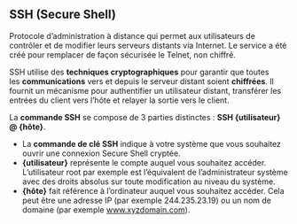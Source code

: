 ## SSH (Secure Shell)

Protocole d’administration à distance qui permet aux utilisateurs de contrôler et de modifier leurs serveurs distants via Internet. Le service a été créé pour remplacer de façon sécurisée le Telnet, non chiffré.

SSH utilise des **techniques cryptographiques** pour garantir que toutes les **communications** vers et depuis le serveur distant soient **chiffrées**. Il fournit un mécanisme pour authentifier un utilisateur distant, transférer les entrées du client vers l’hôte et relayer la sortie vers le client.

La **commande SSH** se compose de 3 parties distinctes : **SSH {utilisateur} @ {hôte}**.

- La **commande de clé SSH** indique à votre système que vous souhaitez ouvrir une connexion Secure Shell cryptée.
- **{utilisateur}** représente le compte auquel vous souhaitez accéder. L’utilisateur root par exemple est l’équivalent de l’administrateur système avec des droits absolus sur toute modification au niveau du système.
- **{hôte}** fait référence à l’ordinateur auquel vous souhaitez accéder. Cela peut être une adresse IP (par exemple 244.235.23.19) ou un nom de domaine (par exemple www.xyzdomain.com).